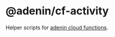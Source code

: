 # @adenin/cf-activity

Helper scripts for [adenin cloud functions](https://github.com/adenin-platform/test-cloud-function).